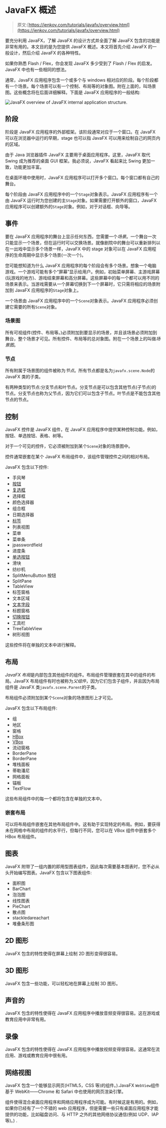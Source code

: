 # JavaFX 概述

> 原文:[https://jenkov.com/tutorials/javafx/overview.html](https://jenkov.com/tutorials/javafx/overview.html)

要充分利用 JavaFX，了解 JavaFX 的设计方式并全面了解 JavaFX 包含的功能是非常有用的。本文目的是为您提供 JavaFX 概述。本文将首先介绍 JavaFX 的一般设计，然后介绍 JavaFX 的各种特性。

如果你熟悉 Flash / Flex，你会发现 JavaFX 多少受到了 Flash / Flex 的启发。JavaFX 中也有一些相同的想法。

通常，JavaFX 应用程序包含一个或多个与 windows 相对应的阶段。每个阶段都有一个场景。每个场景可以有一个控制、布局等的对象图。附在上面的，叫场景图。这些概念将在后面详细解释。下面是 JavaFX 应用程序的一般结构:

![JavaFX overview of JavaFX internal application structure.](../Images/a23681971188df7f7d6788033233c0ea.png)

## 阶段

阶段是 JavaFX 应用程序的外部框架。该阶段通常对应于一个窗口。在 JavaFX 可以在浏览器中运行的早期，stage 也可以指 JavaFX 可以用来绘制自己的网页内的区域。

由于 Java 浏览器插件 JavaFX 主要用于桌面应用程序。这里，JavaFX 取代 Swing 成为推荐的桌面 GUI 框架。我必须说，JavaFX 看起来比 Swing 更加一致，功能更加丰富。

在桌面环境中使用时，JavaFX 应用程序可以打开多个窗口。每个窗口都有自己的舞台。

每个阶段由 JavaFX 应用程序中的一个`Stage`对象表示。JavaFX 应用程序有一个由 JavaFX 运行时为您创建的主`Stage`对象。如果需要打开额外的窗口，JavaFX 应用程序可以创建额外的`Stage`对象。例如，对于对话框、向导等。

## 事件

要在 JavaFX 应用程序的舞台上显示任何东西，您需要一个*场景*。一个舞台一次只能显示一个场景，但在运行时可以交换场景。就像剧院中的舞台可以重新排列以在一出戏中显示多个场景一样，JavaFX 中的 stage 对象可以在 JavaFX 应用程序的生命周期中显示多个场景(一次一个)。

您可能想知道为什么 JavaFX 应用程序的每个阶段会有多个场景。想象一个电脑游戏。一个游戏可能有多个“屏幕”显示给用户。例如，初始菜单屏幕、主游戏屏幕(玩游戏的地方)、游戏结束屏幕和高分屏幕。这些屏幕中的每一个都可以用不同的场景来表示。当游戏需要从一个屏幕切换到下一个屏幕时，它只需将相应的场景附加到 JavaFX 应用程序的`Stage`对象上。

一个场景由 JavaFX 应用程序中的一个`Scene`对象表示。JavaFX 应用程序必须创建它需要的所有`Scene`对象。

### 场景图

所有可视组件(控件、布局等。)必须附加到要显示的场景，并且该场景必须附加到舞台，整个场景才可见。所有控件、布局等的总对象图。附在一个场景上的叫做*场景图*。

### 节点

所有附属于场景图的组件被称为*节点*。所有节点都是名为`javafx.scene.Node`的 JavaFX 类的子类。

有两种类型的节点:分支节点和叶节点。分支节点是可以包含其他节点(子节点)的节点。分支节点也称为父节点，因为它们可以包含子节点。叶节点是不能包含其他节点的节点。

## 控制

JavaFX 控件是 JavaFX 组件，在 JavaFX 应用程序中提供某种控制功能。例如，按钮、单选按钮、表格、树等。

对于一个可见的控件，它必须被附加到某个`Scene`对象的场景图中。

控件通常嵌套在某个 JavaFX 布局组件中，该组件管理控件之间的相对布局。

JavaFX 包含以下控件:

*   手风琴
*   [按钮](button.html)
*   [复选框](checkbox.html)
*   选择框
*   颜色选择器
*   组合框
*   日期选择器
*   [标签](label.html)
*   列表视图
*   菜单
*   菜单条
*   jpasswordfield
*   进度条
*   [单选按钮](radiobutton.html)
*   滑块
*   纺纱机
*   SplitMenuButton 按钮
*   SplitPane
*   TableView
*   标签窗格
*   文本区域
*   [文本字段](textfield.html)
*   标题窗格
*   [切换按钮](togglebutton.html)
*   工具栏
*   TreeTableView
*   树形视图

这些控件将在单独的文本中进行解释。

## 布局

*JavaFX 布局*是内部包含其他组件的组件。布局组件管理嵌套在其中的组件的布局。JavaFX 布局组件有时也被称为*父组件*，因为它们包含子组件，并且因为布局组件是 JavaFX 类`javafx.scene.Parent`的子类。

布局组件必须附加到某个`Scene`对象的场景图形上才可见。

JavaFX 包含以下布局组件:

*   组
*   地区
*   窗格
*   [HBox](hbox.html)
*   [VBox](vbox.html)
*   流动窗格
*   BorderPane
*   BorderPane
*   堆栈面板
*   蒂勒潘尼
*   网格面板
*   锚板
*   TextFlow

这些布局组件中的每一个都将包含在单独的文本中。

### 嵌套布局

可以将布局组件嵌套在其他布局组件中。这有助于实现特定的布局。例如，要获得未在网格中布局的组件的水平行，但每行不同，您可以在 VBox 组件中嵌套多个 HBox 布局组件。

## 图表

JavaFX 附带了一组内置的即用型图表组件，因此每次需要基本图表时，您不必从头开始编写图表。JavaFX 包含以下图表组件:

*   面积图
*   BarChart
*   泡泡图
*   线性图表
*   PieChart
*   散点图
*   stackledareachart
*   堆叠条形图

## 2D 图形

JavaFX 包含的特性使得在屏幕上绘制 2D 图形变得很容易。

## 3D 图形

JavaFX 包含一些功能，可以轻松地在屏幕上绘制 3D 图形。

## 声音的

JavaFX 包含的特性使得在 JavaFX 应用程序中播放音频变得很容易。这在游戏或教育应用中非常有用。

## 录像

JavaFX 包含的特性使得在 JavaFX 应用程序中播放视频变得很容易。这通常在流应用、游戏或教育应用中很有用。

## 网络视图

JavaFX 包含一个能够显示网页(HTML5，CSS 等)的组件。).JavaFX `WebView`组件基于 WebKit——Chrome 和 Safari 中也使用的网页渲染引擎。

组件使得混合桌面应用程序和网络应用程序成为可能。有时候这是有用的。例如，如果你已经有了一个不错的 web 应用程序，但是需要一些只有桌面应用程序才能提供的功能，比如磁盘访问、与 HTTP 之外的其他网络协议通信(例如 UDP、IAP 等)。) .